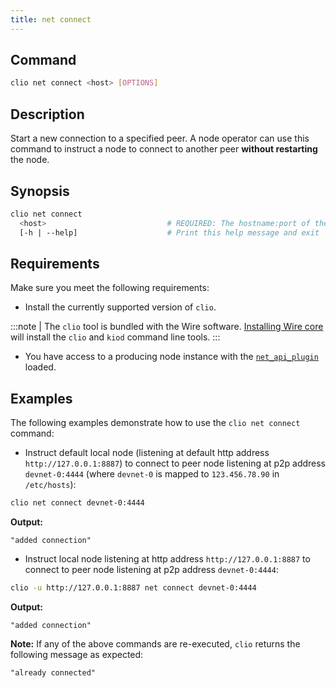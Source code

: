 ```yaml
---
title: net connect
---
```


## Command

```sh
clio net connect <host> [OPTIONS]
```

## Description

Start a new connection to a specified peer. A node operator can use this command to instruct a node to connect to another peer **without restarting** the node.

## Synopsis

```sh
clio net connect
  <host>                           # REQUIRED: The hostname:port of the peer to connect to
  [-h | --help]                    # Print this help message and exit
```

## Requirements

Make sure you meet the following requirements:

* Install the currently supported version of `clio`.

:::note
| The `clio` tool is bundled with the Wire software. [Installing Wire core](/docs/getting-started/install-dependencies.md) will install the `clio` and `kiod` command line tools.
:::

* You have access to a producing node instance with the [`net_api_plugin`](../../../nodeop/plugins/net-api-plugin.md) loaded.

## Examples

The following examples demonstrate how to use the `clio net connect` command:

* Instruct default local node (listening at default http address `http://127.0.0.1:8887`) to connect to peer node listening at p2p address `devnet-0:4444` (where `devnet-0` is mapped to `123.456.78.90` in `/etc/hosts`):

```sh
clio net connect devnet-0:4444
```

**Output:**

```console
"added connection"
```

* Instruct local node listening at http address `http://127.0.0.1:8887` to connect to peer node listening at p2p address `devnet-0:4444`:

```sh
clio -u http://127.0.0.1:8887 net connect devnet-0:4444
```

**Output:**

```console
"added connection"
```

**Note:** If any of the above commands are re-executed, `clio` returns the following message as expected:  

```console
"already connected"
```
